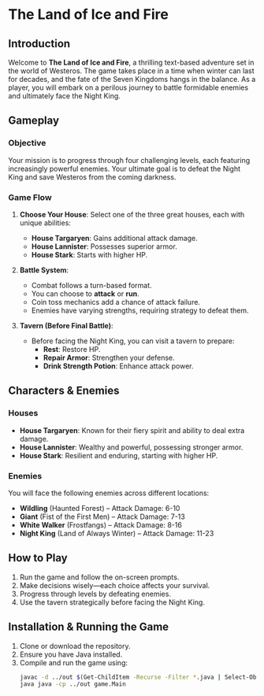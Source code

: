 # The Land of Ice and Fire

## Introduction
Welcome to **The Land of Ice and Fire**, a thrilling text-based adventure set in the world of Westeros. The game takes place in a time when winter can last for decades, and the fate of the Seven Kingdoms hangs in the balance. As a player, you will embark on a perilous journey to battle formidable enemies and ultimately face the Night King.

## Gameplay
### Objective
Your mission is to progress through four challenging levels, each featuring increasingly powerful enemies. Your ultimate goal is to defeat the Night King and save Westeros from the coming darkness.

### Game Flow
1. **Choose Your House**: Select one of the three great houses, each with unique abilities:
   - **House Targaryen**: Gains additional attack damage.
   - **House Lannister**: Possesses superior armor.
   - **House Stark**: Starts with higher HP.

2. **Battle System**:
   - Combat follows a turn-based format.
   - You can choose to **attack** or **run**.
   - Coin toss mechanics add a chance of attack failure.
   - Enemies have varying strengths, requiring strategy to defeat them.

3. **Tavern (Before Final Battle)**:
   - Before facing the Night King, you can visit a tavern to prepare:
     - **Rest**: Restore HP.
     - **Repair Armor**: Strengthen your defense.
     - **Drink Strength Potion**: Enhance attack power.

## Characters & Enemies
### Houses
- **House Targaryen**: Known for their fiery spirit and ability to deal extra damage.
- **House Lannister**: Wealthy and powerful, possessing stronger armor.
- **House Stark**: Resilient and enduring, starting with higher HP.

### Enemies
You will face the following enemies across different locations:
- **Wildling** (Haunted Forest) – Attack Damage: 6-10
- **Giant** (Fist of the First Men) – Attack Damage: 7-13
- **White Walker** (Frostfangs) – Attack Damage: 8-16
- **Night King** (Land of Always Winter) – Attack Damage: 11-23

## How to Play
1. Run the game and follow the on-screen prompts.
2. Make decisions wisely—each choice affects your survival.
3. Progress through levels by defeating enemies.
4. Use the tavern strategically before facing the Night King.

## Installation & Running the Game
1. Clone or download the repository.
2. Ensure you have Java installed.
3. Compile and run the game using:
   ```bash
   javac -d ../out $(Get-ChildItem -Recurse -Filter *.java | Select-Object -ExpandProperty FullName)
   java java -cp ../out game.Main
   ```
